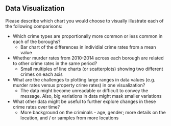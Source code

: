 ## Data Visualization

Please describe which chart you would choose to visually illustrate each of the following comparisons:

* Which crime types are proportionally more common or less common in each of the boroughs?
	* Bar chart of the differences in individial crime rates from a mean value
* Whether murder rates from 2010-2014 across each borough are related to other crime rates in the same period? 
	* Small multiples of line charts (or scatterplots) showing two different crimes on each axis
* What are the challenges to plotting large ranges in data values (e.g. murder rates versus property crime rates) in one visualization?
	* The data might become unreadable or difficult to convey the message. Also, big variations in data might mask smaller variations
* What other data might be useful to further explore changes in these crime rates over time?
	* More background on the criminals - age, gender; more details on the location, and / or samples from more locations